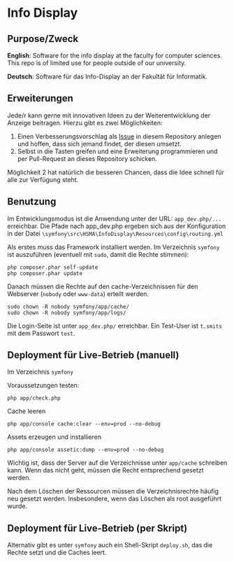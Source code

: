 # Info Display

## Purpose/Zweck

**English**: Software for the info display at the faculty for computer sciences. This repo is of limited use for people outside of our university.

**Deutsch**: Software für das Info-Display an der Fakultät für Informatik.

## Erweiterungen

Jede/r kann gerne mit innovativen Ideen zu der Weiterentwicklung der Anzeige beitragen. Hierzu gibt es zwei Möglichkeiten:

  1. Einen Verbesserungsvorschlag als [Issue](https://github.com/informatik-mannheim/info-display/issues) in diesem Repository anlegen und hoffen, dass sich jemand findet, der diesen umsetzt.
  2. Selbst in die Tasten greifen und eine Erweiterung programmieren und per Pull-Request an dieses Repository schicken.

Möglichkeit 2 hat natürlich die besseren Chancen, dass die Idee schnell für alle zur Verfügung steht.

## Benutzung

Im Entwicklungsmodus ist die Anwendung unter der URL: `app_dev.php/...` erreichbar. Die Pfade nach app_dev.php ergeben sich aus der Konfiguration in der Datei `\symfony\src\HSMA\InfoDisplay\Resources\config\routing.yml` 

Als erstes muss das Framework installiert werden.
Im Verzeichnis `symfony` ist auszuführen (eventuell mit `sudo`, damit die Rechte stimmen):

    php composer.phar self-update
    php composer.phar update

Danach müssen die Rechte auf den cache-Verzeichnissen für den Webserver (`nobody` oder `www-data`) erteilt werden.

    sudo chown -R nobody symfony/app/cache/
    sudo chown -R nobody symfony/app/logs/

Die Login-Seite ist unter `app_dev.php/` erreichbar. Ein Test-User ist `t.smits` mit dem Passwort `test`.


## Deployment für Live-Betrieb (manuell)

Im Verzeichnis `symfony` 

Voraussetzungen testen:

    php app/check.php

Cache leeren

    php app/console cache:clear --env=prod --no-debug

Assets erzeugen und installieren

    php app/console assetic:dump --env=prod --no-debug

Wichtig ist, dass der Server auf die Verzeichnisse unter `app/cache` schreiben kann. Wenn das nicht geht, müssen die Recht entsprechend gesetzt werden.

Nach dem Löschen der Ressourcen müssen die Verzeichnisrechte häufig neu gesetzt werden. Insbesondere, wenn das Löschen als root ausgeführt wurde.


## Deployment für Live-Betrieb (per Skript)

Alternativ gibt es unter `symfony` auch ein Shell-Skript `deploy.sh`, das die Rechte setzt und die Caches leert.
